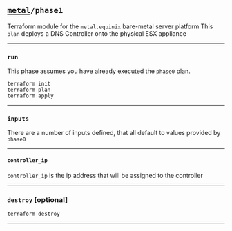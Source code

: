 ## [`metal`](../README.md)`/phase1`
Terraform module for the `metal.equinix` bare-metal server platform
This `plan` deploys a DNS Controller onto the physical ESX appliance

---
### `run`
This phase assumes you have already executed the `phase0` plan.  

```
terraform init
terraform plan
terraform apply
```

---
### `inputs`
There are a number of inputs defined, that all default to values provided by `phase0`

---
#### `controller_ip`
`controller_ip` is the ip address that will be assigned to the controller

---
### `destroy` [optional]
```
terraform destroy
```

---
